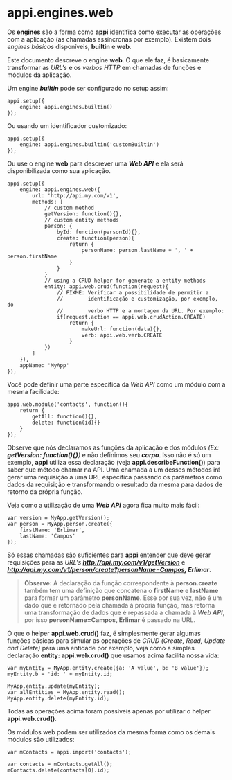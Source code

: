 # appi.engines.web

Os __engines__ são a forma como __appi__ identifica como executar as operações com a aplicação (as chamadas assíncronas por exemplo). Existem dois _engines básicos_ disponíveis, __builtin__ e __web__.

Este documento descreve o engine __web__. O que ele faz, é basicamente transformar as _URL's_ e os _verbos HTTP_ em chamadas de funções e módulos da aplicação.

Um engine ___builtin___ pode ser configurado no setup assim:

    appi.setup({
        engine: appi.engines.builtin()
    });

Ou usando um identificador customizado:

    appi.setup({
        engine: appi.engines.builtin('customBuiltin')
    });

Ou use o engine __web__ para descrever uma ___Web API___ e ela será disponibilizada como sua aplicação.

    appi.setup({
        engine: appi.engines.web({
            url: 'http://api.my.com/v1',
            methods: [
                // custom method
                getVersion: function(){},
                // custom entity methods
                person: {
                    byId: function(personId){},
                    create: function(person){
                        return {
                            personName: person.lastName + ', ' + person.firstName
                        }
                    }
                }
                // using a CRUD helper for generate a entity methods
                entity: appi.web.crud(function(request){
                    // FIXME: Verificar a possibilidade de permitir a
                    //        identificação e customização, por exemplo, do
                    //        verbo HTTP e a montagem da URL. Por exemplo:
                    if(request.action == appi.web.crudAction.CREATE)
                        return {
                            makeUrl: function(data){},
                            verb: appi.web.verb.CREATE
                        }
                })
            ]
        }),
        appName: 'MyApp'
    });

Você pode definir uma parte específica da _Web API_ como um módulo com a mesma facilidade:

    appi.web.module('contacts', function(){
        return {
            getAll: function(){},
            delete: function(id){}
        }
    });

Observe que nós declaramos as funções da aplicação e dos módulos _(Ex: __getVersion: function(){}__)_ e não definimos seu ___corpo___. Isso não é só um exemplo, __appi__ utiliza essa declaração (veja __appi.describeFunction()__) para saber que método chamar na API. Uma chamada a um desses métodos irá gerar uma requisição a uma URL específica passando os parâmetros como dados da requisição e transformando o resultado da mesma para dados de retorno da própria função.

Veja como a utilização de uma ___Web API___ agora fica muito mais fácil:

    var version = MyApp.getVersion();
    var person = MyApp.person.create({
        firstName: 'Erlimar',
        lastName: 'Campos'
    });

Só essas chamadas são suficientes para __appi__ entender que deve gerar requisições para as _URL's_ ___http://api.my.com/v1/getVersion___ e ___http://api.my.com/v1/person/create?personName=Campos, Erlimar___.

> __Observe:__ A declaração da função correspondente à __person.create__ também tem uma definição que concatena o __firstName__ e __lastName__ para formar um parâmetro __personName__. Esse por sua vez, não é um dado que é retornado pela chamada à própria função, mas retorna uma transformação de dados que é repassada a chamada à ___Web API___, por isso __personName=Campos, Erlimar__ é passado na URL.

O que o helper __appi.web.crud()__ faz, é simplesmente gerar algumas funções básicas para simular as operações de _CRUD (Create, Read, Update and Delete)_ para uma entidade por exemplo, veja como a simples declaração __entity: appi.web.crud()__ que usamos acima facilita nossa vida:

    var myEntity = MyApp.entity.create({a: 'A value', b: 'B value'});
    myEntity.b = 'id: ' + myEntity.id;

    MyApp.entity.update(myEntity);
    var allEntities = MyApp.entity.read();
    MyApp.entity.delete(myEntity.id);

Todas as operações acima foram possíveis apenas por utilizar o helper __appi.web.crud()__.

Os módulos web podem ser utilizados da mesma forma como os demais módulos são utilizados:

    var mContacts = appi.import('contacts');

    var contacts = mContacts.getAll();
    mContacts.delete(contacts[0].id);